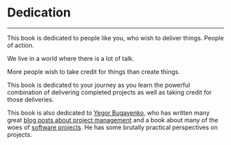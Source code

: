 # Dedication

----

This book is dedicated to people like you, who wish to deliver things. People of action.

We live in a world where there is a lot of talk.

More people wish to take credit for things than create things.

This book is dedicated to your journey as you learn the powerful combination of delivering completed projects as well as taking credit for those deliveries.

This book is also dedicated to [Yegor Bugayenko](https://www.yegor256.com), who has written many great [blog posts about project management](https://www.yegor256.com) and a book about many of the woes of [software projects](https://www.amazon.com/Code-Ahead-1-Yegor-Bugayenko/dp/1982063742). He has some brutally practical perspectives on projects.
